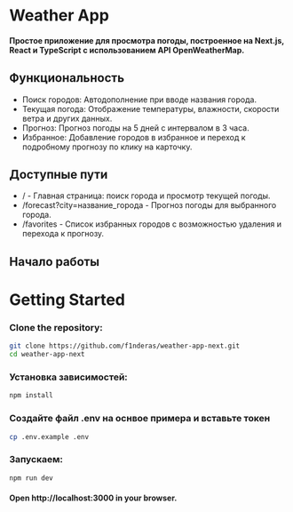 # Weather App

#### Простое приложение для просмотра погоды, построенное на Next.js, React и TypeScript с использованием API OpenWeatherMap.

## Функциональность

- Поиск городов: Автодополнение при вводе названия города.
- Текущая погода: Отображение температуры, влажности, скорости ветра и других данных.
- Прогноз: Прогноз погоды на 5 дней с интервалом в 3 часа.
- Избранное: Добавление городов в избранное и переход к подробному прогнозу по клику на карточку.

## Доступные пути

- / - Главная страница: поиск города и просмотр текущей погоды.
- /forecast?city=название_города - Прогноз погоды для выбранного города.
- /favorites - Список избранных городов с возможностью удаления и перехода к прогнозу.

## Начало работы

# Getting Started

### Clone the repository:

```bash
git clone https://github.com/f1nderas/weather-app-next.git
cd weather-app-next
```

### Установка зависимостей:

```bash
npm install
```

### Создайте файл .env на оснвое примера и вставьте токен

```bash
cp .env.example .env
```

### Запускаем:

```bash
npm run dev
```

#### Open http://localhost:3000 in your browser.
